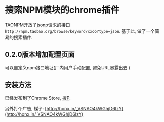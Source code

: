 # 搜索NPM模块的chrome插件

TAONPM开放了jsonp请求的接口`http://npm.taobao.org/browse/keyword/xxoo?type=json`. 基于此, 做了一个简易的搜索插件.

## 0.2.0版本增加配置页面

可以自定义npm接口地址(厂内用户手动配置, 避免URL暴露出去.)

## 安装方法

已经发布到了Chrome Store, [搜P](https://chrome.google.com/webstore/detail/%E6%90%9Ctaonpm/bnhpfbbpdkmmhaccfjdhmemfainaiafh?utm_source=chrome-ntp-icon).

另外打个广告, 梯子: [http://honx.in/_VSNAO4kWGhjD6IzY](http://honx.in/_VSNAO4kWGhjD6IzY)

